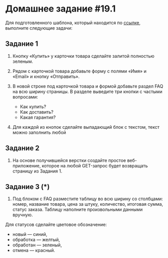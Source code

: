 # Домашнее задание #19.1

Для подготовленного шаблона, который находится по 
[ссылке](https://gist.github.com/oscarbotru/8fe48f48b39e56882b771536d2c28069), выполните следующие задачи:

## Задание 1
1. Кнопку «Купить» у карточки товара сделайте залитой полностью зеленым.
2. Рядом с карточкой товара добавьте форму с полями «Имя» и «Email» и кнопку «Отправить».
3. В новой строке под карточкой товара и формой добавьте раздел FAQ на всю ширину страницы. 
В разделе выведите три кнопки с частыми вопросами:
   - Как купить?
   - Как доставить?
   - Какая гарантия?

4. Для каждой из кнопок сделайте выпадающий блок с текстом, текст можно заполнить любой

## Задание 2

1. На основе получившейся верстки создайте простое веб-приложение, 
которое на любой GET-запрос будет возвращать страницу из Задания 1.

## Задание 3 (*)

1. Под блоком с FAQ разместите таблицу во всю ширину со столбцами: 
номер, название товара, цена за штуку, количество, итоговая сумма, статус заказа. 
Таблицу наполните произвольными данными вручную.

Для статусов сделайте цветовое обозначение:
- новый — синий,
- обработка — желтый,
- обработан — зеленый,
- отмена — красный.

